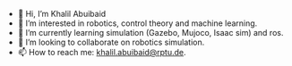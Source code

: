 - 👋 Hi, I’m Khalil Abuibaid
- 👀 I’m interested in robotics, control theory and machine learning.
- 🌱 I’m currently learning simulation (Gazebo, Mujoco, Isaac sim) and ros. 
- 💞️ I’m looking to collaborate on robotics simulation.
- 📫 How to reach me: khalil.abuibaid@rptu.de.

<!---
KhalilAbuibaid/KhalilAbuibaid is a ✨ special ✨ repository because its `README.md` (this file) appears on your GitHub profile.
You can click the Preview link to take a look at your changes.
--->
